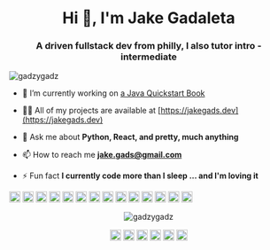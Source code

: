 <h1 align="center">Hi 👋, I'm Jake Gadaleta</h1>
<h3 align="center">A driven fullstack dev from philly, I also tutor intro - intermediate </h3>
<p align="left"> <img src="https://komarev.com/ghpvc/?username=gadzygadz" alt="gadzygadz" /> </p>

- 🔭 I’m currently working on [a Java Quickstart Book](https://github.com/gadzygadz/java_quickstart)

- 👨‍💻 All of my projects are available at [https://jakegads.dev](https://jakegads.dev)

- 💬 Ask me about **Python, React, and pretty, much anything**

- 📫 How to reach me **jake.gads@gmail.com**

- ⚡ Fun fact **I currently code more than I sleep ... and I'm loving it**

<p align="left"><img src="https://devicons.github.io/devicon/devicon.git/icons/react/react-original-wordmark.svg" alt="react" width="20" height="20"/> <img src="https://devicons.github.io/devicon/devicon.git/icons/angularjs/angularjs-original.svg" alt="angularjs" width="20" height="20"/> <img src="https://devicons.github.io/devicon/devicon.git/icons/cplusplus/cplusplus-original.svg" alt="cplusplus" width="20" height="20"/> <img src="https://devicons.github.io/devicon/devicon.git/icons/csharp/csharp-original.svg" alt="csharp" width="20" height="20"/> <img src="https://devicons.github.io/devicon/devicon.git/icons/django/django-original.svg" alt="django" width="20" height="20"/> <img src="https://devicons.github.io/devicon/devicon.git/icons/docker/docker-original-wordmark.svg" alt="docker" width="20" height="20"/> <img src="https://devicons.github.io/devicon/devicon.git/icons/electron/electron-original.svg" alt="electron" width="20" height="20"/> <img src="https://devicons.github.io/devicon/devicon.git/icons/go/go-original.svg" alt="go" width="20" height="20"/> <img src="https://devicons.github.io/devicon/devicon.git/icons/html5/html5-original-wordmark.svg" alt="html5" width="20" height="20"/> <img src="https://devicons.github.io/devicon/devicon.git/icons/java/java-original-wordmark.svg" alt="java" width="20" height="20"/> <img src="https://devicons.github.io/devicon/devicon.git/icons/javascript/javascript-original.svg" alt="javascript" width="20" height="20"/> <img src="https://devicons.github.io/devicon/devicon.git/icons/typescript/typescript-original.svg" alt="typescript" width="20" height="20"/> <img src="https://devicons.github.io/devicon/devicon.git/icons/mysql/mysql-original-wordmark.svg" alt="mysql" width="20" height="20"/> <img src="https://devicons.github.io/devicon/devicon.git/icons/python/python-original-wordmark.svg" alt="python" width="20" height="20"/></p><p align="center"> <img src="https://github-readme-stats.vercel.app/api?username=gadzygadz&show_icons=true" alt="gadzygadz" /> </p>

<p align="center">
<a href="https://codepen.io/gadzygadz" target="blank"><img align="center" src="https://cdn.jsdelivr.net/npm/simple-icons@3.0.1/icons/codepen.svg" alt="gadzygadz" height="20" width="20" /></a>
<a href="https://dev.to/gadzygadz" target="blank"><img align="center" src="https://cdn.jsdelivr.net/npm/simple-icons@3.0.1/icons/dev-dot-to.svg" alt="gadzygadz" height="20" width="20" /></a>
<a href="https://twitter.com/@gadzygadz" target="blank"><img align="center" src="https://cdn.jsdelivr.net/npm/simple-icons@3.0.1/icons/twitter.svg" alt="@gadzygadz" height="20" width="20" /></a>
<a href="https://linkedin.com/in/jacob-gadaleta" target="blank"><img align="center" src="https://cdn.jsdelivr.net/npm/simple-icons@3.0.1/icons/linkedin.svg" alt="jacob-gadaleta" height="20" width="20" /></a>
<a href="https://stackoverflow.com/jake." target="blank"><img align="center" src="https://cdn.jsdelivr.net/npm/simple-icons@3.0.1/icons/stackoverflow.svg" alt="jake." height="20" width="20" /></a>
<a href="https://codesandbox.com/gadzygadz" target="blank"><img align="center" src="https://cdn.jsdelivr.net/npm/simple-icons@3.0.1/icons/codesandbox.svg" alt="gadzygadz" height="20" width="20" /></a>
</p>
